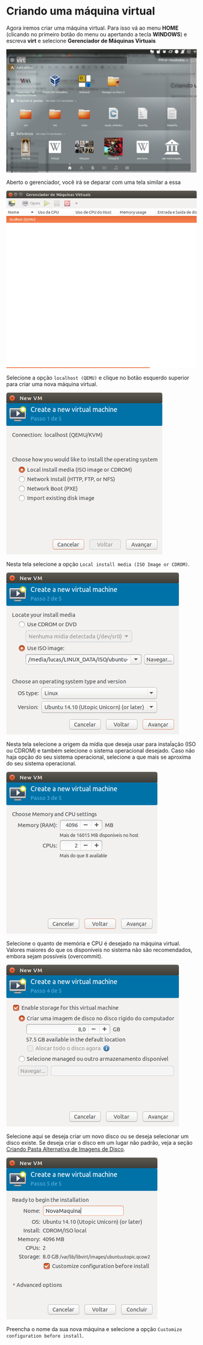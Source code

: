 Criando uma máquina virtual
===========================

Agora iremos criar uma máquina virtual. Para isso vá ao menu **HOME**
(clicando no primeiro botão do menu ou apertando a tecla **WINDOWS**)
e escreva **virt** e selecione **Gerenciador de Máquinas Virtuais**

![Virt Manager no Menu do Ubuntu](images/virt-manager-1.png)

Aberto o gerenciador, você irá se deparar com uma tela similar a essa

![Virt Manager](images/virt-manager0.png)

Selecione a opção `localhost (QEMU)` e clique no botão esquerdo superior 
para criar uma nova máquina virtual.

![Virt Manager - Método de Instalação](images/virt-manager1.png)

Nesta tela selecione a opção `Local install media (ISO Image or CDROM)`.

![Virt Manager - Sistema Operacional](images/virt-manager2.png)

Nesta tela selecione a origem da mídia que deseja usar para instaĺação
(ISO ou CDROM) e também selecione o sistema operacional desejado. Caso
não haja opção do seu sistema operacional, selecione a que mais se 
aproxima do seu sistema operacional.

![Virt Manager - Memória e CPU](images/virt-manager3.png)

Selecione o quanto de memória e CPU é desejado na máquina virtual.
Valores maiores do que os disponíveis no sistema não são recomendados,
embora sejam possíveis (overcommit).

![Virt Manager - Disco](images/virt-manager4.png)

Selecione aqui se deseja criar um novo disco ou se deseja selecionar
um disco existe. Se deseja criar o disco em um lugar não padrão, veja 
a seção [Criando Pasta Alternativa de Imagens de Disco](criando_pasta_alternativa_de_imagens_de_disco.md).

![Virt Manager - Final](images/virt-manager5.png)

Preencha o nome da sua nova máquina e selecione a opção `Customize configuration before install`.
